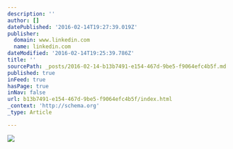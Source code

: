 ```yaml
---
description: ''
author: []
datePublished: '2016-02-14T19:27:39.019Z'
publisher:
  domain: www.linkedin.com
  name: linkedin.com
dateModified: '2016-02-14T19:25:39.786Z'
title: ''
sourcePath: _posts/2016-02-14-b13b7491-e154-467d-9be5-f9064efc4b5f.md
published: true
inFeed: true
hasPage: true
inNav: false
url: b13b7491-e154-467d-9be5-f9064efc4b5f/index.html
_context: 'http://schema.org'
_type: Article

---
```

![](https://media.licdn.com/mpr/mpr/jc/AAEAAQAAAAAAAAaZAAAAJDE3NjgyZGE4LTg4MTctNGVhMC1iYmIxLTY0YjRiZTE1MDc3OA.jpg)